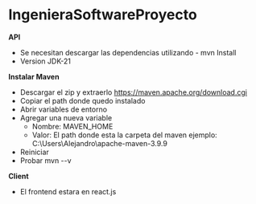 # IngenieraSoftwareProyecto

**API**
* Se necesitan descargar las dependencias utilizando - mvn Install
* Version JDK-21

**Instalar Maven**
* Descargar el zip y extraerlo https://maven.apache.org/download.cgi
* Copiar el path donde quedo instalado
* Abrir variables de entorno
* Agregar una nueva variable 
    - Nombre: MAVEN_HOME
    - Valor: El path donde esta la carpeta del maven ejemplo: C:\Users\Alejandro\apache-maven-3.9.9
* Reiniciar
* Probar mvn --v 

**Client**
* El frontend estara en react.js